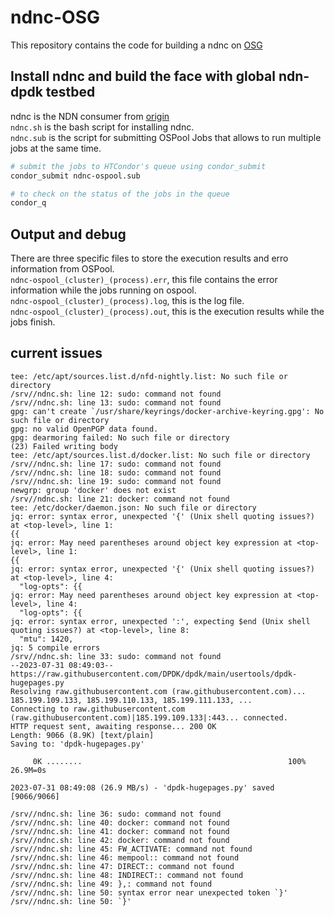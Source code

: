 # ndnc-OSG
This repository contains the code for building a ndnc on [OSG](https://portal.osg-htc.org/) 

## Install ndnc and build the face with global ndn-dpdk testbed 

ndnc is the NDN consumer from [origin](https://github.com/sankalpatimilsina12/fabric-scripts) <br />
`ndnc.sh` is the bash script for installing ndnc. <br />
`ndnc.sub` is the script for submitting OSPool Jobs that allows to run multiple jobs at the same time. 

```bash
# submit the jobs to HTCondor's queue using condor_submit
condor_submit ndnc-ospool.sub

# to check on the status of the jobs in the queue
condor_q
```


## Output and debug 
There are three specific files to store the execution results and erro information from OSPool. <br />
`ndnc-ospool_(cluster)_(process).err`, this file contains the error information while the jobs running on ospool.<br />
`ndnc-ospool_(cluster)_(process).log`, this is the log file. <br />
`ndnc-ospool_(cluster)_(process).out`, this is the execution results while the jobs finish.  

## current issues

```
tee: /etc/apt/sources.list.d/nfd-nightly.list: No such file or directory
/srv//ndnc.sh: line 12: sudo: command not found
/srv//ndnc.sh: line 13: sudo: command not found
gpg: can't create `/usr/share/keyrings/docker-archive-keyring.gpg': No such file or directory
gpg: no valid OpenPGP data found.
gpg: dearmoring failed: No such file or directory
(23) Failed writing body
tee: /etc/apt/sources.list.d/docker.list: No such file or directory
/srv//ndnc.sh: line 17: sudo: command not found
/srv//ndnc.sh: line 18: sudo: command not found
/srv//ndnc.sh: line 19: sudo: command not found
newgrp: group 'docker' does not exist
/srv//ndnc.sh: line 21: docker: command not found
tee: /etc/docker/daemon.json: No such file or directory
jq: error: syntax error, unexpected '{' (Unix shell quoting issues?) at <top-level>, line 1:
{{ 
jq: error: May need parentheses around object key expression at <top-level>, line 1:
{{ 
jq: error: syntax error, unexpected '{' (Unix shell quoting issues?) at <top-level>, line 4:
  "log-opts": {{               
jq: error: May need parentheses around object key expression at <top-level>, line 4:
  "log-opts": {{               
jq: error: syntax error, unexpected ':', expecting $end (Unix shell quoting issues?) at <top-level>, line 8:
  "mtu": 1420,       
jq: 5 compile errors
/srv//ndnc.sh: line 33: sudo: command not found
--2023-07-31 08:49:03--  https://raw.githubusercontent.com/DPDK/dpdk/main/usertools/dpdk-hugepages.py
Resolving raw.githubusercontent.com (raw.githubusercontent.com)... 185.199.109.133, 185.199.110.133, 185.199.111.133, ...
Connecting to raw.githubusercontent.com (raw.githubusercontent.com)|185.199.109.133|:443... connected.
HTTP request sent, awaiting response... 200 OK
Length: 9066 (8.9K) [text/plain]
Saving to: 'dpdk-hugepages.py'

     0K ........                                              100% 26.9M=0s

2023-07-31 08:49:08 (26.9 MB/s) - 'dpdk-hugepages.py' saved [9066/9066]

/srv//ndnc.sh: line 36: sudo: command not found
/srv//ndnc.sh: line 40: docker: command not found
/srv//ndnc.sh: line 41: docker: command not found
/srv//ndnc.sh: line 42: docker: command not found
/srv//ndnc.sh: line 45: FW_ACTIVATE: command not found
/srv//ndnc.sh: line 46: mempool:: command not found
/srv//ndnc.sh: line 47: DIRECT:: command not found
/srv//ndnc.sh: line 48: INDIRECT:: command not found
/srv//ndnc.sh: line 49: },: command not found
/srv//ndnc.sh: line 50: syntax error near unexpected token `}'
/srv//ndnc.sh: line 50: `}'
```
